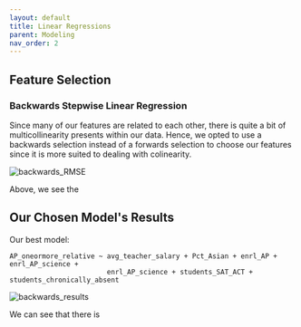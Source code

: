 ```yaml
---
layout: default
title: Linear Regressions 
parent: Modeling
nav_order: 2
---
```


## Feature Selection 

### Backwards Stepwise Linear Regression  

Since many of our features are related to each other, there is quite a bit of multicollinearity presents within our data. Hence, we opted to use a backwards selection instead of a forwards selection to choose our features since it is more suited to dealing with colinearity. 

![backwards_RMSE](../../../assets/images/backwards_RMSE.png) 

Above, we see the 




## Our Chosen Model's Results 


Our best model: 

    AP_oneormore_relative ~ avg_teacher_salary + Pct_Asian + enrl_AP + enrl_AP_science + 
                            enrl_AP_science + students_SAT_ACT + students_chronically_absent 



![backwards_results](../../../assets/images/backwards_results.png)


We can see that there is 
